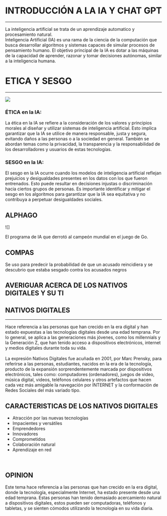 <h1>INTRODUCCIÓN A LA IA Y CHAT GPT</h1>
<hr>
<p>
La inteligencia artificial se trata de un aprendizaje automatico y procesamiento natural. <br> Inteligencia Artificial (IA) es una rama de la ciencia de la computación que busca desarrollar algoritmos y sistemas capaces de simular procesos de pensamiento humano. El objetivo principal de la IA es dotar a las máquinas de la capacidad de aprender, razonar y tomar decisiones autónomas, similar a la inteligencia humana.
</p>

<h1>ETICA Y SESGO</h1>
<hr>

![](https://dplnews.com/wp-content/uploads/2019/02/dpl_inteligencia-artificial_jb050219.jpg)
<h3>ÉTICA en la IA: </h3>


<p>
 La ética en la IA se refiere a la consideración de los valores y principios morales al diseñar y utilizar sistemas de inteligencia artificial. Esto implica garantizar que la IA se utilice de manera responsable, justa y segura, evitando daños a las personas o a la sociedad en general. También se abordan temas como la privacidad, la transparencia y la responsabilidad de los desarrolladores y usuarios de estas tecnologías.
 </p>
<h3>SESGO en la IA:</h3>
<p>
El sesgo en la IA ocurre cuando los modelos de inteligencia artificial reflejan prejuicios y desigualdades presentes en los datos con los que fueron entrenados. Esto puede resultar en decisiones injustas o discriminación hacia ciertos grupos de personas. Es importante identificar y mitigar el sesgo en los algoritmos para garantizar que la IA sea equitativa y no contribuya a perpetuar desigualdades sociales.
</p>

<h2>ALPHAGO</h2>

![]

<p>
El programa de IA que derrotó al campeón mundial en el juego de Go.
</p>

<h2>COMPAS</h2>
<p>
Se uso para predecir la probabilidad de que un acusado reincidiera y se descubrio 
que estaba sesgado contra los acusados negros
</p>

<h2>AVERIGUAR ACERCA DE LOS NATIVOS DIGITALES Y SU TI</h2>
<h2>NATIVOS DIGITALES</h2>
<hr>    
<p>
Hace referencia a las personas que han crecido en la era digital y han estado expuestas a las tecnologías digitales desde una edad temprana. Por lo general, se aplica a las generaciones más jóvenes, como los millennials y la Generación Z, que han tenido acceso a dispositivos electrónicos, internet y medios digitales durante toda su vida.
<br>
<br>
La expresión Nativos Digitales fue acuñada en 2001, por Marc Prensky, para referirse a las personas, estudiantes, nacidos en la era de la tecnología, producto de la expansión sorprendentemente marcada por dispositivos electrónicos, tales como: computadores (ordenadores), juegos de video, música digital, videos, teléfonos celulares y otros artefactos que hacen cada vez más amigable la navegación por INTERNET y la conformación de Redes Sociales del más variado tipo.
</p>

<h2>CARACTERISTICAS DE LOS NATIVOS DIGITALES</h2>
<ul>
    <li>Atracción por las nuevas tecnologías</li>
    <li>Impacientes y versátiles</li>
    <li>Emprendedores</li>
    <li>Innovadores</li>
    <li>Comprometidos</li>
    <li>Colaboración natural</li>
    <li>Aprendizaje en red</li>
</ul>


<br>
<h2>OPINION</h2>
<p>
Este tema hace referencia a las personas que han crecido en la era digital, donde la tecnología, especialmente Internet, ha estado presente desde una edad temprana. Estas personas han tenido demasiado acercamiento natural a dispositivos digitales, estos pueden ser computadoras, teléfonos y tabletas, y se sienten cómodos utilizando la tecnología en su vida diaria.
</p

